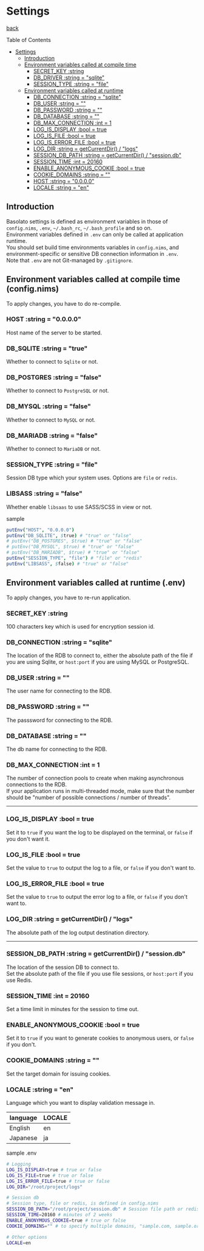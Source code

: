 Settings
===
[back](../../README.md)

Table of Contents

<!--ts-->
   * [Settings](#settings)
      * [Introduction](#introduction)
      * [Environment variables called at compile time](#environment-variables-called-at-compile-time)
         * [SECRET_KEY :string](#secret_key-string)
         * [DB_DRIVER :string = "sqlite"](#db_driver-string--sqlite)
         * [SESSION_TYPE :string = "file"](#session_type-string--file)
      * [Environment variables called at runtime](#environment-variables-called-at-runtime)
         * [DB_CONNECTION :string = "sqlite"](#db_connection-string--sqlite)
         * [DB_USER :string = ""](#db_user-string--)
         * [DB_PASSWORD :string = ""](#db_password-string--)
         * [DB_DATABASE :string = ""](#db_database-string--)
         * [DB_MAX_CONNECTION :int = 1](#db_max_connection-int--1)
         * [LOG_IS_DISPLAY :bool = true](#log_is_display-bool--true)
         * [LOG_IS_FILE :bool = true](#log_is_file-bool--true)
         * [LOG_IS_ERROR_FILE :bool = true](#log_is_error_file-bool--true)
         * [LOG_DIR :string = getCurrentDir() / "logs"](#log_dir-string--getcurrentdir--logs)
         * [SESSION_DB_PATH :string = getCurrentDir() / "session.db"](#session_db_path-string--getcurrentdir--sessiondb)
         * [SESSION_TIME :int = 20160](#session_time-int--20160)
         * [ENABLE_ANONYMOUS_COOKIE :bool = true](#enable_anonymous_cookie-bool--true)
         * [COOKIE_DOMAINS :string = ""](#cookie_domains-string--)
         * [HOST :string = "0.0.0.0"](#host-string--0000)
         * [LOCALE :string = "en"](#locale-string--en)

<!-- Added by: root, at: Wed Jun 15 11:34:24 UTC 2022 -->

<!--te-->

## Introduction
Basolato settings is defined as environment variables in those of `config.nims`, `.env`, `~/.bash_rc`, `~/.bash_profile` and so on.  
Environment variables defined in `.env` can only be called at application runtime.  
You should set build time environments variables in `config.nims`, and environment-specific or sensitive DB connection information in `.env`.  
Note that `.env` are not Git-managed by `.gitignore`.

## Environment variables called at compile time (config.nims)
To apply changes, you have to do re-compile.

### HOST :string = "0.0.0.0"
Host name of the server to be started.

### DB_SQLITE :string = "true"
Whether to connect to `Sqlite` or not.

### DB_POSTGRES :string = "false"
Whether to connect to `PostgreSQL` or not.

### DB_MYSQL :string = "false"
Whether to connect to `MySQL` or not.

### DB_MARIADB :string = "false"
Whether to connect to `MariaDB` or not.

### SESSION_TYPE :string = "file"
Session DB type which your system uses. Options are `file` or `redis`.

### LIBSASS :string = "false"
Whether enable `libsaas` to use SASS/SCSS in view or not.

sample
```nim
putEnv("HOST", "0.0.0.0")
putEnv("DB_SQLITE", $true) # "true" or "false"
# putEnv("DB_POSTGRES", $true) # "true" or "false"
# putEnv("DB_MYSQL", $true) # "true" or "false"
# putEnv("DB_MARIADB", $true) # "true" or "false"
putEnv("SESSION_TYPE", "file") # "file" or "redis"
putEnv("LIBSASS", $false) # "true" or "false"
```

## Environment variables called at runtime (.env)
To apply changes, you have to re-run application.

### SECRET_KEY :string
100 characters key which is used for encryption session id.

### DB_CONNECTION :string = "sqlite"
The location of the RDB to connect to, either the absolute path of the file if you are using Sqlite, or `host:port` if you are using MySQL or PostgreSQL.

### DB_USER :string = ""
The user name for connecting to the RDB.

### DB_PASSWORD :string = ""
The passsword for connecting to the RDB.

### DB_DATABASE :string = ""
The db name for connecting to the RDB.

### DB_MAX_CONNECTION :int = 1
The number of connection pools to create when making asynchronous connections to the RDB.  
If your application runs in multi-threaded mode, make sure that the number should be "number of possible connections / number of threads".

---

### LOG_IS_DISPLAY :bool = true
Set it to `true` if you want the log to be displayed on the terminal, or `false` if you don't want it.

### LOG_IS_FILE :bool = true
Set the value to `true` to output the log to a file, or `false` if you don't want to.

### LOG_IS_ERROR_FILE :bool = true
Set the value to `true` to output the error log to a file, or `false` if you don't want to.

### LOG_DIR :string = getCurrentDir() / "logs"
The absolute path of the log output destination directory.

---

### SESSION_DB_PATH :string = getCurrentDir() / "session.db"
The location of the session DB to connect to.  
Set the absolute path of the file if you use file sessions, or `host:port` if you use Redis.

### SESSION_TIME :int = 20160
Set a time limit in minutes for the session to time out.

### ENABLE_ANONYMOUS_COOKIE :bool = true
Set it to `true` if you want to generate cookies to anonymous users, or `false` if you don't.

### COOKIE_DOMAINS :string = ""
Set the target domain for issuing cookies.

### LOCALE :string = "en"
Language which you want to display validation message in.

|language|LOCALE|
|---|---|
|English|en|
|Japanese|ja|

sample .env
```sh
# Logging
LOG_IS_DISPLAY=true # true or false
LOG_IS_FILE=true # true or false
LOG_IS_ERROR_FILE=true # true or false
LOG_DIR="/root/project/logs"

# Session db
# Session type, file or redis, is defined in config.nims
SESSION_DB_PATH="/root/project/session.db" # Session file path or redis host:port. ex:"127.0.0.1:6379"
SESSION_TIME=20160 # minutes of 2 weeks
ENABLE_ANONYMOUS_COOKIE=true # true or false
COOKIE_DOMAINS="" # to specify multiple domains, "sample.com, sample.org"

# Other options
LOCALE=en
```
